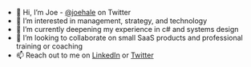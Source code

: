 - 👋 Hi, I’m Joe - [@joehale](https://twitter.com/joehale) on Twitter
- 👀 I’m interested in management, strategy, and technology
- 🌱 I’m currently deepening my experience in c# and systems design
- 💞️ I’m looking to collaborate on small SaaS products and professional training or coaching
- 📫 Reach out to me on [LinkedIn](https://www.linkedin.com/in/joe-hale) or [Twitter](https://twitter.com/joehale)

